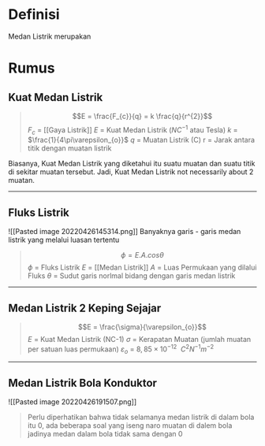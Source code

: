 # Definisi
Medan Listrik merupakan
# Rumus
## Kuat Medan Listrik
> $$E = \frac{F_{c}}{q} = k \frac{q}{r^{2}}$$
> $F_{c}$ = [[Gaya Listrik]]
> $E$ = Kuat Medan Listrik ($NC^{-1}$ atau Tesla)
> $k$ = $\frac{1}{4\pi\varepsilon_{o}}$ 
> $q$ = Muatan Listrik (C)
> r = Jarak antara titik dengan muatan listrik

  Biasanya, Kuat Medan Listrik yang diketahui itu suatu muatan dan suatu titik di sekitar muatan tersebut. Jadi, Kuat Medan Listrik not necessarily about 2 muatan. 

---
## Fluks Listrik
![[Pasted image 20220426145314.png]]
Banyaknya garis - garis medan listrik yang melalui luasan tertentu
> $$\phi = E . A. cos \theta$$
> $\phi$ = Fluks Listrik
> $E$ = [[Medan Listrik]]
> $A$ = Luas Permukaan yang dilalui Fluks
> $\theta$ = Sudut garis norlmal bidang dengan garis medan listrik

---
## Medan Listrik 2 Keping Sejajar
> $$E = \frac{\sigma}{\varepsilon_{o}}$$
> $E$ = Kuat Medan Listrik (NC-1)
> $\sigma$ = Kerapatan Muatan (jumlah muatan per satuan luas permukaan)
> $\varepsilon_{o}$ = $8,85 \times 10^{-12} \ \  C^{2}N^{-1}m^{-2}$ 

---
## Medan Listrik Bola Konduktor
![[Pasted image 20220426191507.png]]
> Perlu diperhatikan bahwa tidak selamanya medan listrik di dalam bola itu 0, ada beberapa soal yang iseng naro muatan di dalem bola jadinya medan dalam bola tidak sama dengan 0 